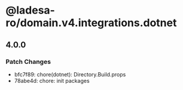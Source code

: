 # @ladesa-ro/domain.v4.integrations.dotnet

## 4.0.0

### Patch Changes

- bfc7f89: chore(dotnet): Directory.Build.props
- 78abe4d: chore: init packages

